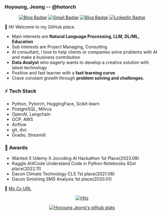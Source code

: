 ### Hoyoung, Jeong -- @hotorch


<div align=center>

[![Blog Badge](http://img.shields.io/badge/-Brunch-yellow?style=flat-square&logo=medium&link=https://brunch.co.kr/@hotorch)](https://brunch.co.kr/@hotorch/)
[![Gmail Badge](https://img.shields.io/badge/Gmail-d14836?style=flat-square&logo=Gmail&logoColor=white&link=mailto:ghdud1515@gmail.com)](mailto:ghdud1515@gmail.com)
[![Blog Badge](http://img.shields.io/badge/-Tistory-black?style=flat-square&logo=github&link=https://hotorch.tistory.com/)](https://hotorch.tistory.com/)
[![Linkedin Badge](https://img.shields.io/badge/-LinkedIn-blue?style=flat-square&logo=Linkedin&logoColor=white&link=https://www.linkedin.com/in/hoyoung-jeong-0b2790175/)](https://www.linkedin.com/in/hoyoung-jeong-0b2790175/)

</div>


👋 Hi! Welcome to my GitHub place.
- Main interests are **Natural Language Processing, LLM, DL/ML, Education**
- Sub interests are Project Managing, Consulting
- AI consultant, I love to help clients or companies solve problems with AI and make a business contribution
- **Data Analyst** who eagerly wants to develop a creative solution with latest technology
- Positive and fast learner with a **fast learning curve**
- Crave constant growth through **problem solving and challenges.**

### ⚡ Tech Stack
- Python, Pytorch, HuggingFace, Scikit-learn
- PostgreSQL, Milvus
- OpenAI, Langchain
- GCP, AWS
- Airflow
- git, dvc
- Gradio, Streamlit


### 🎨 Awards
- Wanted X Udemy X Jocoding AI Hackathon 1st Place(2023.08)
- Kaggle AI4Code Understand Code in Python Notebooks 82st place(2022.11)
- Dacon Climate Technology CLS 7st place(2021.08)
- Dacon Smishing SMS Analysis 1st place(2020.01)

👋 [My Cv URL](https://bit.ly/3jSqE0f)


<div align=center>
	
[![Hits](https://hits.seeyoufarm.com/api/count/incr/badge.svg?url=https%3A%2F%2Fgithub.com%2Fhotorch%2F&count_bg=%2379C83D&title_bg=%23555555&icon=&icon_color=%23E7E7E7&title=hits&edge_flat=false)](https://hits.seeyoufarm.com)

 [![Hoyoung Jeong's github stats](https://github-readme-stats.vercel.app/api?username=hotorch)](https://github.com/anuraghazra/github-readme-stats)	
	
</div>

